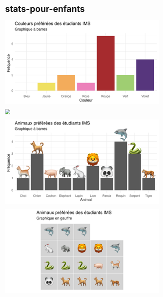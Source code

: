 # stats-pour-enfants

![](coulerus-preferees-barres.png)

![](coulerus-preferees-camembert.png)

![](animaux-preferees-barres.png)

![](animaux-preferees-gauffre.png)